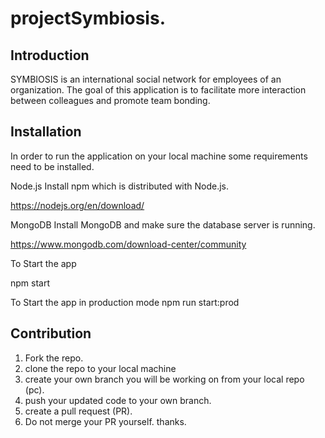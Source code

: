 # projectSymbiosis.

## Introduction

SYMBIOSIS is an international social network for employees of an organization. The goal of this application is to facilitate more interaction between colleagues and promote team bonding.

## Installation

In order to run the application on your local machine some requirements need to be installed.

Node.js
Install npm which is distributed with Node.js.

https://nodejs.org/en/download/

MongoDB
Install MongoDB and make sure the database server is running.

https://www.mongodb.com/download-center/community

To Start the app

npm start

To Start the app in production mode
npm run start:prod

## Contribution

1. Fork the repo.
2. clone the repo to your local machine
3. create your own branch you will be working on from your local repo (pc).
4. push your updated code to your own branch.
5. create a pull request (PR).
6. Do not merge your PR yourself.
   thanks.
